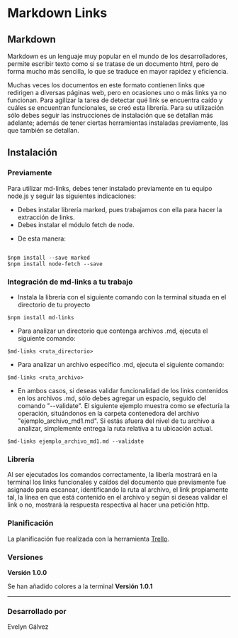 # Markdown Links

## Markdown

Markdown es un lenguaje muy popular en el mundo de los desarrolladores, permite escribir texto como si se tratase de un documento html, pero de forma mucho más sencilla, lo que se traduce en mayor rapidez y eficiencia.

Muchas veces los documentos en este formato contienen links que redirigen a diversas páginas web, pero en ocasiones uno o más links ya no funcionan. Para agilizar la tarea de detectar qué link se encuentra caído y cuáles se encuentran funcionales, se creó esta librería. Para su utilización sólo debes seguir las instrucciones de instalación que se detallan más adelante; además de tener ciertas herramientas instaladas previamente, las que también se detallan.

## Instalación

### Previamente 

Para utilizar md-links, debes tener instalado previamente en tu equipo node.js y seguir las siguientes indicaciones:

- Debes instalar librería marked, pues trabajamos con ella para hacer la extracción de links.
- Debes instalar el módulo fetch de node.

* De esta manera:

~~~

$npm install --save marked
$npm install node-fetch --save

~~~

### Integración de md-links a tu trabajo

* Instala la librería con el siguiente comando con la terminal situada en el directorio de tu proyecto
~~~
$npm install md-links
~~~

* Para analizar un directorio que contenga archivos .md, ejecuta el siguiente comando:
~~~
$md-links <ruta_directorio>
~~~

* Para analizar un archivo específico .md, ejecuta el siguiente comando:
~~~
$md-links <ruta_archivo>
~~~

* En ambos casos, si deseas validar funcionalidad de los links contenidos en los archivos .md, sólo debes agregar un espacio, seguido del comando "--validate". El siguiente ejemplo muestra como se efecturía la operación, situándonos en la carpeta contenedora del archivo "ejemplo_archivo_md1.md". Si estás afuera del nivel de tu archivo a analizar, simplemente entrega la ruta relativa a tu ubicación actual.
~~~
$md-links ejemplo_archivo_md1.md --validate
~~~


### Librería

Al ser ejecutados los comandos correctamente, la libería mostrará en la terminal los links funcionales y caídos del documento que previamente fue asignado para escanear, identificando la ruta al archivo, el link propiamente tal, la línea en que está contenido en el archivo y según si deseas validar el link o no, mostrará la respuesta respectiva al hacer una petición http.

### Planificación

La planificación fue realizada con la herramienta [Trello](https://trello.com/).

### Versiones

**Versión 1.0.0**

Se han añadido colores a la terminal
**Versión 1.0.1** 


___

### Desarrollado por 

Evelyn Gálvez

